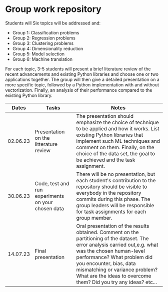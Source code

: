# Group work repository

Students will Six topics will be addressed and: 
- Group 1: Classification problems
- Group 2: Regression problems
- Group 3: Clustering problems
- Group 4: Dimensionality reduction
- Group 5: Model selection
- Group 6: Machine translation 

For each topic, 3-5 students will present a brief literature review of the recent advancements and existing Python libraries and choose one or two applications together. The group will then give a detailed presentation on a more specific topic, followed by a Python implementation with and without vectorization. Finally, an analysis of their performance compared to the existing Python library. 

| Dates     | Tasks                                  | Notes                         |
|-----------------|-----------|----------|
| 02.06.23  | Presentation on the litterature review | The presentation should emphasize the choice of technique to be applied and how it works. List existing Python libraries that implement such ML techniques and comment on them. Finally, on the choice of the data set, the goal to be achieved and the task assignment.|
| 30.06.23  | Code, test and run experiments on your chosen data         | There will be no presentation, but each student's contribution to the repository should be visible to everybody in the repository commits during this phase. The group leaders will be responsible for task assignments for each group member.|
| 14.07.23  | Final presentation        | Oral presentation of the results obtained. Comment on the partitioning of the dataset. The error analysis carried out,e.g. what was the chosen human-level performance? What problem did you encounter, bias, data mismatching or variance problem? What are the ideas to overcome them? Did you try any ideas? etc...|

